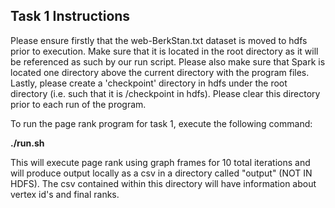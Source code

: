 ## Task 1 Instructions

Please ensure firstly that the web-BerkStan.txt dataset is moved to hdfs prior to execution. Make sure that it is located in the root directory as it will be referenced as such by our run script. Please also make sure that Spark is located one directory above the current directory with the program files. Lastly, please create a 'checkpoint' directory in hdfs under the root directory (i.e. such that it is /checkpoint in hdfs). Please clear this directory prior to each run of the program.

To run the page rank program for task 1, execute the following command:

<b> ./run.sh </b> 

This will execute page rank using graph frames for 10 total iterations and will produce output locally as a csv in a directory called "output" (NOT IN HDFS). The csv contained within this directory will have information about vertex id's and final ranks.